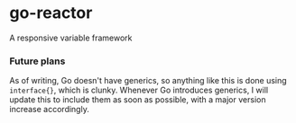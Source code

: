 # go-reactor
A responsive variable framework



### Future plans
As of writing, Go doesn't have generics, so anything like this is done using `interface{}`, which is clunky. 
Whenever Go introduces generics, I will update this to include them as soon as possible, with a major version
increase accordingly.
